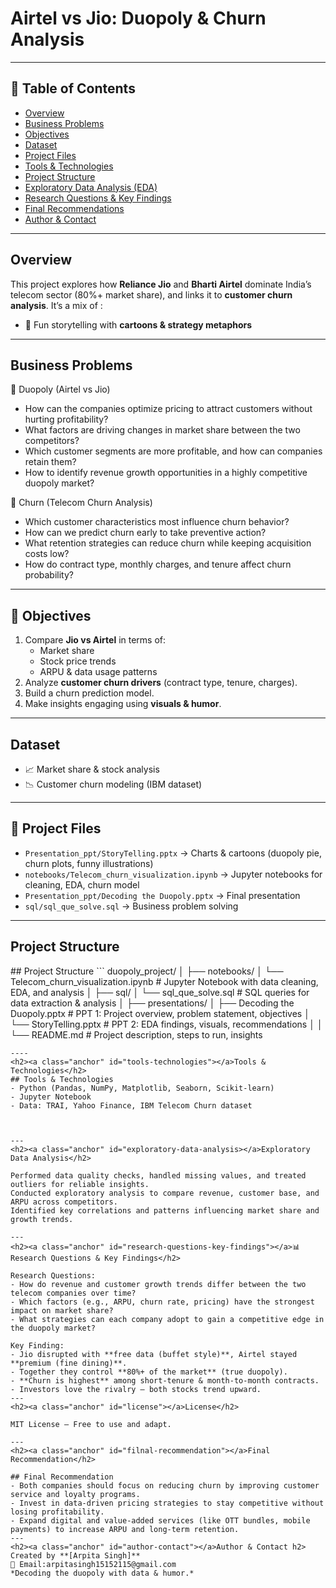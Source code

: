# Airtel vs Jio: Duopoly & Churn Analysis
---
## 📌 Table of Contents
- <a href="#overview">Overview</a>
- <a href="#business-problem">Business Problems</a>
- <a href="#objectives">Objectives</a>
- <a href="#dataset">Dataset</a>
- <a href="#project-files">Project Files</a>
- <a href="#tools-technologies">Tools & Technologies</a>
- <a href="#project-structure">Project Structure</a>
- <a href="#exploratory-data-analysis-eda">Exploratory Data Analysis (EDA)</a>
- <a href="#research-questions-key-findings">Research Questions & Key Findings</a>
- <a href="#final-recommendations">Final Recommendations</a>
- <a href="#author-contact">Author & Contact</a>

---
<h2><a class="anchor" id="overview"></a>Overview</h2>

This project explores how **Reliance Jio** and **Bharti Airtel** dominate India’s telecom sector (80%+ market share), and links it to **customer churn analysis**.
It’s a mix of :
- 🎨 Fun storytelling with **cartoons & strategy metaphors**  

---
<h2><a class="anchor" id="business-problem"></a>Business Problems</h2>

📌 Duopoly (Airtel vs Jio)
- How can the companies optimize pricing to attract customers without hurting profitability?
- What factors are driving changes in market share between the two competitors?
- Which customer segments are more profitable, and how can companies retain them?
- How to identify revenue growth opportunities in a highly competitive duopoly market?

📌 Churn (Telecom Churn Analysis)
- Which customer characteristics most influence churn behavior?
- How can we predict churn early to take preventive action?
- What retention strategies can reduce churn while keeping acquisition costs low?
- How do contract type, monthly charges, and tenure affect churn probability?
---
<h2><a class="anchor" id="objectives"></a>🎯 Objectives</h2>

1. Compare **Jio vs Airtel** in terms of:
   - Market share  
   - Stock price trends  
   - ARPU & data usage patterns  
2. Analyze **customer churn drivers** (contract type, tenure, charges).  
3. Build a churn prediction model.  
4. Make insights engaging using **visuals & humor**.  

---
<h2><a class="anchor" id="dataset"></a>Dataset</h2>
 
- 📈 Market share & stock analysis  
- 📉 Customer churn modeling (IBM dataset) 

---
<h2><a class="anchor" id="project-files"></a>📂 Project Files</h2>

- `Presentation_ppt/StoryTelling.pptx` → Charts & cartoons (duopoly pie, churn plots, funny illustrations)  
- `notebooks/Telecom_churn_visualization.ipynb` → Jupyter notebooks for cleaning, EDA, churn model  
- `Presentation_ppt/Decoding the Duopoly.pptx` → Final presentation 
- `sql/sql_que_solve.sql` → Business problem solving

--- 
<h2><a class="anchor" id="project-structure"></a>Project Structure</h2>
## Project Structure
```
duopoly_project/
│
├── notebooks/
│   └── Telecom_churn_visualization.ipynb        # Jupyter Notebook with data cleaning, EDA, and analysis
│
├── sql/
│   └── sql_que_solve.sql           # SQL queries for data extraction & analysis
│
├── presentations/
│   ├── Decoding the Duopoly.pptx            # PPT 1: Project overview, problem statement, objectives
│   └── StoryTelling.pptx               # PPT 2: EDA findings, visuals, recommendations
│           
│
└── README.md                         # Project description, steps to run, insights

```
----
<h2><a class="anchor" id="tools-technologies"></a>Tools & Technologies</h2>
## Tools & Technologies 
- Python (Pandas, NumPy, Matplotlib, Seaborn, Scikit-learn)  
- Jupyter Notebook  
- Data: TRAI, Yahoo Finance, IBM Telecom Churn dataset 



---
<h2><a class="anchor" id="exploratory-data-analysis></a>Exploratory Data Analysis</h2>

Performed data quality checks, handled missing values, and treated outliers for reliable insights.
Conducted exploratory analysis to compare revenue, customer base, and ARPU across competitors.
Identified key correlations and patterns influencing market share and growth trends.

---
<h2><a class="anchor" id="research-questions-key-findings"></a>📊 Research Questions & Key Findings</h2>

Research Questions:
- How do revenue and customer growth trends differ between the two telecom companies over time?
- Which factors (e.g., ARPU, churn rate, pricing) have the strongest impact on market share?
- What strategies can each company adopt to gain a competitive edge in the duopoly market?

Key Finding:
- Jio disrupted with **free data (buffet style)**, Airtel stayed **premium (fine dining)**.  
- Together they control **80%+ of the market** (true duopoly).  
- **Churn is highest** among short-tenure & month-to-month contracts.  
- Investors love the rivalry — both stocks trend upward.
---
<h2><a class="anchor" id="license"></a>License</h2>

MIT License – Free to use and adapt.  

---
<h2><a class="anchor" id="filnal-recommendation"></a>Final Recommendation</h2>

## Final Recommendation 
- Both companies should focus on reducing churn by improving customer service and loyalty programs.
- Invest in data-driven pricing strategies to stay competitive without losing profitability.
- Expand digital and value-added services (like OTT bundles, mobile payments) to increase ARPU and long-term retention.
---
<h2><a class="anchor" id="author-contact"></a>Author & Contact h2>
Created by **[Arpita Singh]**
📧 Email:arpitasingh15152115@gmail.com   
*Decoding the duopoly with data & humor.*
